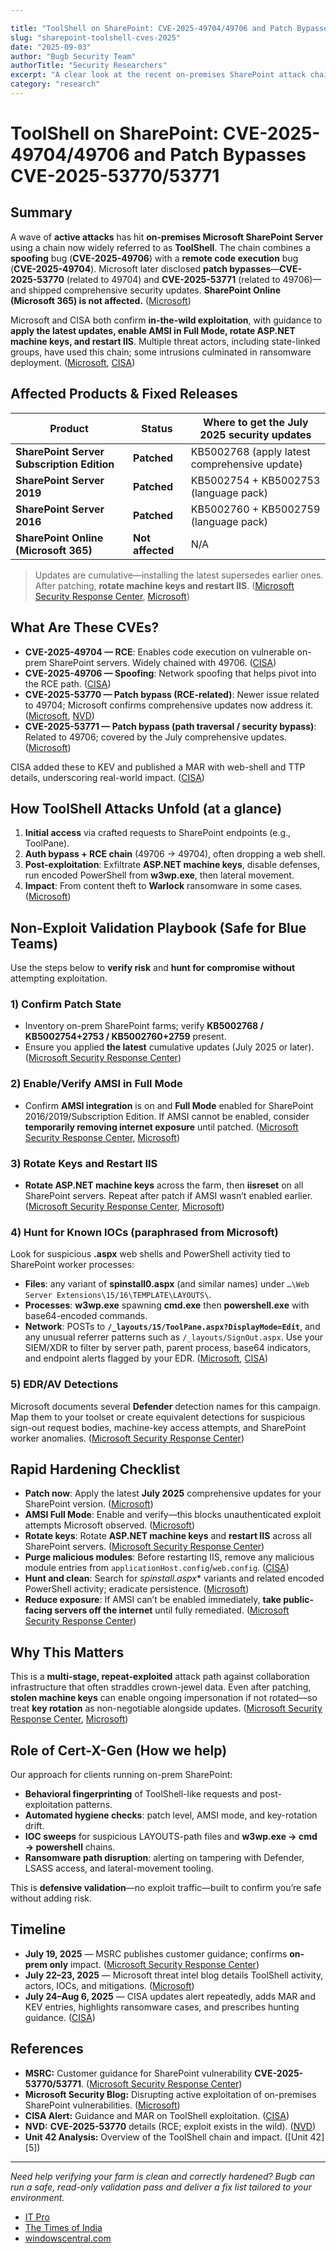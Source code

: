 ```yaml
---

title: "ToolShell on SharePoint: CVE-2025-49704/49706 and Patch Bypasses CVE-2025-53770/53771"
slug: "sharepoint-toolshell-cves-2025"
date: "2025-09-03"
author: "Bugb Security Team"
authorTitle: "Security Researchers"
excerpt: "A clear look at the recent on-premises SharePoint attack chain dubbed ToolShell, how CVE-2025-49704 and CVE-2025-49706 were chained for RCE, and how patch-bypass CVEs CVE-2025-53770/53771 raised the stakes—plus what to patch, rotate, hunt and monitor right now."
category: "research"
---
```


# ToolShell on SharePoint: CVE-2025-49704/49706 and Patch Bypasses CVE-2025-53770/53771

## Summary

A wave of **active attacks** has hit **on-premises Microsoft SharePoint Server** using a chain now widely referred to as **ToolShell**. The chain combines a **spoofing** bug (**CVE-2025-49706**) with a **remote code execution** bug (**CVE-2025-49704**). Microsoft later disclosed **patch bypasses**—**CVE-2025-53770** (related to 49704) and **CVE-2025-53771** (related to 49706)—and shipped comprehensive security updates. **SharePoint Online (Microsoft 365) is not affected.** ([Microsoft][1])

Microsoft and CISA both confirm **in-the-wild exploitation**, with guidance to **apply the latest updates, enable AMSI in Full Mode, rotate ASP.NET machine keys, and restart IIS**. Multiple threat actors, including state-linked groups, have used this chain; some intrusions culminated in ransomware deployment. ([Microsoft][1], [CISA][2])

## Affected Products & Fixed Releases

| Product                                    | Status           | Where to get the July 2025 security updates   |
| ------------------------------------------ | ---------------- | --------------------------------------------- |
| **SharePoint Server Subscription Edition** | **Patched**      | KB5002768 (apply latest comprehensive update) |
| **SharePoint Server 2019**                 | **Patched**      | KB5002754 + KB5002753 (language pack)         |
| **SharePoint Server 2016**                 | **Patched**      | KB5002760 + KB5002759 (language pack)         |
| **SharePoint Online (Microsoft 365)**      | **Not affected** | N/A                                           |

> Updates are cumulative—installing the latest supersedes earlier ones. After patching, **rotate machine keys and restart IIS**. ([Microsoft Security Response Center][3], [Microsoft][1])

## What Are These CVEs?

* **CVE-2025-49704 — RCE**: Enables code execution on vulnerable on-prem SharePoint servers. Widely chained with 49706. ([CISA][2])
* **CVE-2025-49706 — Spoofing**: Network spoofing that helps pivot into the RCE path. ([CISA][2])
* **CVE-2025-53770 — Patch bypass (RCE-related)**: Newer issue related to 49704; Microsoft confirms comprehensive updates now address it. ([Microsoft][1], [NVD][4])
* **CVE-2025-53771 — Patch bypass (path traversal / security bypass)**: Related to 49706; covered by the July comprehensive updates. ([Microsoft][1])

CISA added these to KEV and published a MAR with web-shell and TTP details, underscoring real-world impact. ([CISA][2])

## How ToolShell Attacks Unfold (at a glance)

1. **Initial access** via crafted requests to SharePoint endpoints (e.g., ToolPane).
2. **Auth bypass + RCE chain** (49706 → 49704), often dropping a web shell.
3. **Post-exploitation**: Exfiltrate **ASP.NET machine keys**, disable defenses, run encoded PowerShell from **w3wp.exe**, then lateral movement.
4. **Impact**: From content theft to **Warlock** ransomware in some cases. ([Microsoft][1])

## Non-Exploit Validation Playbook (Safe for Blue Teams)

Use the steps below to **verify risk** and **hunt for compromise** **without** attempting exploitation.

### 1) Confirm Patch State

* Inventory on-prem SharePoint farms; verify **KB5002768 / KB5002754+2753 / KB5002760+2759** present.
* Ensure you applied **the latest** cumulative updates (July 2025 or later). ([Microsoft Security Response Center][3])

### 2) Enable/Verify AMSI in Full Mode

* Confirm **AMSI integration** is on and **Full Mode** enabled for SharePoint 2016/2019/Subscription Edition. If AMSI cannot be enabled, consider **temporarily removing internet exposure** until patched. ([Microsoft Security Response Center][3], [Microsoft][1])

### 3) Rotate Keys and Restart IIS

* **Rotate ASP.NET machine keys** across the farm, then **iisreset** on all SharePoint servers. Repeat after patch if AMSI wasn’t enabled earlier. ([Microsoft Security Response Center][3], [Microsoft][1])

### 4) Hunt for Known IOCs (paraphrased from Microsoft)

Look for suspicious **.aspx** web shells and PowerShell activity tied to SharePoint worker processes:

* **Files**: any variant of **spinstall0.aspx** (and similar names) under `…\Web Server Extensions\15/16\TEMPLATE\LAYOUTS\`.
* **Processes**: **w3wp.exe** spawning **cmd.exe** then **powershell.exe** with base64-encoded commands.
* **Network**: POSTs to **`/_layouts/15/ToolPane.aspx?DisplayMode=Edit`**, and any unusual referrer patterns such as `/_layouts/SignOut.aspx`.
  Use your SIEM/XDR to filter by server path, parent process, base64 indicators, and endpoint alerts flagged by your EDR. ([Microsoft][1], [CISA][2])

### 5) EDR/AV Detections

Microsoft documents several **Defender** detection names for this campaign. Map them to your toolset or create equivalent detections for suspicious sign-out request bodies, machine-key access attempts, and SharePoint worker anomalies. ([Microsoft Security Response Center][3])

## Rapid Hardening Checklist

* **Patch now**: Apply the latest **July 2025** comprehensive updates for your SharePoint version. ([Microsoft][1])
* **AMSI Full Mode**: Enable and verify—this blocks unauthenticated exploit attempts Microsoft observed. ([Microsoft][1])
* **Rotate keys**: Rotate **ASP.NET machine keys** and **restart IIS** across all SharePoint servers. ([Microsoft Security Response Center][3])
* **Purge malicious modules**: Before restarting IIS, remove any malicious module entries from `applicationHost.config`/`web.config`. ([CISA][2])
* **Hunt and clean**: Search for **spinstall*.aspx*\* variants and related encoded PowerShell activity; eradicate persistence. ([Microsoft][1])
* **Reduce exposure**: If AMSI can’t be enabled immediately, **take public-facing servers off the internet** until fully remediated. ([Microsoft Security Response Center][3])

## Why This Matters

This is a **multi-stage, repeat-exploited** attack path against collaboration infrastructure that often straddles crown-jewel data. Even after patching, **stolen machine keys** can enable ongoing impersonation if not rotated—so treat **key rotation** as non-negotiable alongside updates. ([Microsoft Security Response Center][3], [Microsoft][1])

## Role of Cert-X-Gen (How we help)

Our approach for clients running on-prem SharePoint:

* **Behavioral fingerprinting** of ToolShell-like requests and post-exploitation patterns.
* **Automated hygiene checks**: patch level, AMSI mode, and key-rotation drift.
* **IOC sweeps** for suspicious LAYOUTS-path files and **w3wp.exe → cmd → powershell** chains.
* **Ransomware path disruption**: alerting on tampering with Defender, LSASS access, and lateral-movement tooling.

This is **defensive validation**—no exploit traffic—built to confirm you’re safe without adding risk.

## Timeline

* **July 19, 2025** — MSRC publishes customer guidance; confirms **on-prem only** impact. ([Microsoft Security Response Center][3])
* **July 22–23, 2025** — Microsoft threat intel blog details ToolShell activity, actors, IOCs, and mitigations. ([Microsoft][1])
* **July 24–Aug 6, 2025** — CISA updates alert repeatedly, adds MAR and KEV entries, highlights ransomware cases, and prescribes hunting guidance. ([CISA][2])

## References

* **MSRC:** Customer guidance for SharePoint vulnerability **CVE-2025-53770/53771**. ([Microsoft Security Response Center][3])
* **Microsoft Security Blog:** Disrupting active exploitation of on-premises SharePoint vulnerabilities. ([Microsoft][1])
* **CISA Alert:** Guidance and MAR on ToolShell exploitation. ([CISA][2])
* **NVD:** **CVE-2025-53770** details (RCE; exploit exists in the wild). ([NVD][4])
* **Unit 42 Analysis:** Overview of the ToolShell chain and impact. ([Unit 42][5])

---

*Need help verifying your farm is clean and correctly hardened? Bugb can run a safe, read-only validation pass and deliver a fix list tailored to your environment.*

* [IT Pro](https://www.itpro.com/security/microsofts-new-sharepoint-vulnerability-everything-you-need-to-know?utm_source=chatgpt.com)
* [The Times of India](https://timesofindia.indiatimes.com/technology/tech-news/microsoft-sharepoint-zero-day-breach-hits-75-servers-heres-what-the-company-said/articleshow/122805393.cms?utm_source=chatgpt.com)
* [windowscentral.com](https://www.windowscentral.com/microsoft/microsofts-cybersecurity-crackdown-is-here-a-response-to-beijing-linked-breaches?utm_source=chatgpt.com)

[1]: https://www.microsoft.com/en-us/security/blog/2025/07/22/disrupting-active-exploitation-of-on-premises-sharepoint-vulnerabilities/ "Disrupting active exploitation of on-premises SharePoint vulnerabilities | Microsoft Security Blog"
[2]: https://www.cisa.gov/news-events/alerts/2025/07/20/update-microsoft-releases-guidance-exploitation-sharepoint-vulnerabilities "UPDATE: Microsoft Releases Guidance on Exploitation of SharePoint Vulnerabilities | CISA"
[3]: https://nvd.nist.gov/vuln/detail/CVE-2025-53770?utm_source=chatgpt.com "CVE-2025-53770 Detail - NVD"
[4]: https://unit42.paloaltonetworks.com/microsoft-sharepoint-cve-2025-49704-cve-2025-49706-cve-2025-53770/?utm_source=chatgpt.com "Active Exploitation of Microsoft SharePoint Vulnerabilities"
